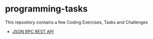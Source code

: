 # programming-tasks

This repository contains a few Coding Exercises, Tasks and Challenges


* [JSON RPC REST API](./01-rest/README.md)